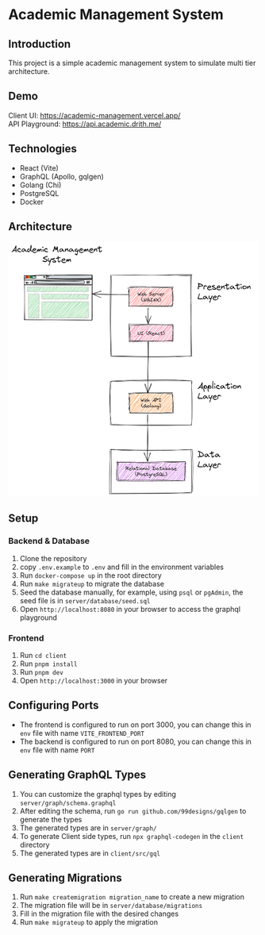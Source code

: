 # Academic Management System

## Introduction

This project is a simple academic management system to simulate multi tier architecture.

## Demo

Client UI: https://academic-management.vercel.app/  
API Playground: https://api.academic.drith.me/

## Technologies

- React (Vite)
- GraphQL (Apollo, gqlgen)
- Golang (Chi)
- PostgreSQL
- Docker

## Architecture

![Architecture](architecture.png)

## Setup

### Backend & Database

1. Clone the repository
2. copy `.env.example` to `.env` and fill in the environment variables
3. Run `docker-compose up` in the root directory
4. Run `make migrateup` to migrate the database
5. Seed the database manually, for example, using `psql` or `pgAdmin`, the seed file is in `server/database/seed.sql`
6. Open `http://localhost:8080` in your browser to access the graphql playground

### Frontend

1. Run `cd client`
2. Run `pnpm install`
3. Run `pnpm dev`
4. Open `http://localhost:3000` in your browser

## Configuring Ports

- The frontend is configured to run on port 3000, you can change this in `env` file with name `VITE_FRONTEND_PORT`
- The backend is configured to run on port 8080, you can change this in `env` file with name `PORT`

## Generating GraphQL Types

1. You can customize the graphql types by editing `server/graph/schema.graphql`
2. After editing the schema, run `go run github.com/99designs/gqlgen` to generate the types
3. The generated types are in `server/graph/`
4. To generate Client side types, run `npx graphql-codegen` in the `client` directory
5. The generated types are in `client/src/gql`

## Generating Migrations

1. Run `make createmigration migration_name` to create a new migration
2. The migration file will be in `server/database/migrations`
3. Fill in the migration file with the desired changes
4. Run `make migrateup` to apply the migration
